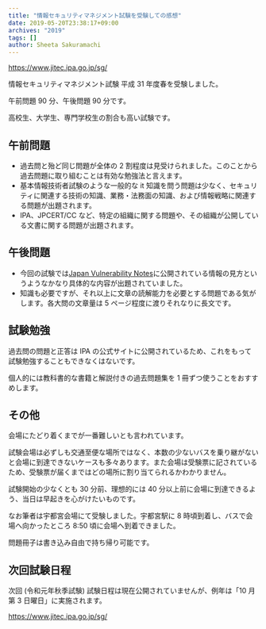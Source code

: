 ```yaml
---
title: "情報セキュリティマネジメント試験を受験しての感想"
date: 2019-05-20T23:38:17+09:00
archives: "2019"
tags: []
author: Sheeta Sakuramachi
---
```


https://www.jitec.ipa.go.jp/sg/

情報セキュリティマネジメント試験 平成 31 年度春を受験しました。

午前問題 90 分、午後問題 90 分です。

高校生、大学生、専門学校生の割合も高い試験です。

## 午前問題

- 過去問と殆ど同じ問題が全体の 2 割程度は見受けられました。このことから過去問題に取り組むことは有効な勉強法と言えます。
- 基本情報技術者試験のような一般的な it 知識を問う問題は少なく、セキュリティに関連する技術の知識、業務・法務面の知識、および情報戦略に関連する問題が出題されます。
- IPA、JPCERT/CC など、特定の組織に関する問題や、その組織が公開している文書に関する問題が出題されます。

## 午後問題

- 今回の試験では[Japan Vulnerability Notes](https://jvn.jp/index.html)に公開されている情報の見方というようなかなり具体的な内容が出題されていました。
- 知識も必要ですが、それ以上に文章の読解能力を必要とする問題である気がします。各大問の文章量は 5 ページ程度に渡りそれなりに長文です。

## 試験勉強

過去問の問題と正答は IPA の公式サイトに公開されているため、これをもって試験勉強することもできなくはないです。

個人的には教科書的な書籍と解説付きの過去問題集を 1 冊ずつ使うことをおすすめします。

## その他

会場にたどり着くまでが一番難しいとも言われています。

試験会場は必ずしも交通至便な場所ではなく、本数の少ないバスを乗り継がないと会場に到達できないケースも多々あります。また会場は受験票に記されているため、受験票が届くまではどの場所に割り当てられるかわかりません。

試験開始の少なくとも 30 分前、理想的には 40 分以上前に会場に到達できるよう、当日は早起きを心がけたいものです。

なお筆者は宇都宮会場にて受験しました。宇都宮駅に 8 時頃到着し、バスで会場へ向かったところ 8:50 頃に会場へ到着できました。

問題冊子は書き込み自由で持ち帰り可能です。

## 次回試験日程

次回 (令和元年秋季試験) 試験日程は現在公開されていませんが、例年は「10 月第 3 日曜日」に実施されます。

https://www.jitec.ipa.go.jp/sg/

